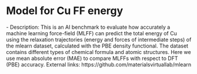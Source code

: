 # Model for Cu FF energy
<!--benchmark_description--> - Description: This is an AI benchmark to evaluate how accurately a machine learning force-field (MLFF) can predict the total energy of Cu using the relaxation trajectories (energy and forces of intermediate steps) of the mlearn dataset, calculated with the PBE density functional. The dataset contains different types of chemical formula and atomic structures. Here we use mean absolute error (MAE) to compare MLFFs with respect to DFT (PBE) accuracy. External links: https://github.com/materialsvirtuallab/mlearn<br><div>            <script type="text/javascript">window.PlotlyConfig = {MathJaxConfig: 'local'};</script>     <script src="https://cdn.plot.ly/plotly-2.9.0.min.js"></script>        <div id="73867fec-0a39-41f1-96e8-6f414da27af8" class="plotly-graph-div" style="height:100%; width:100%;"></div>      <script type="text/javascript">                  window.PLOTLYENV=window.PLOTLYENV || {};                  if (document.getElementById("73867fec-0a39-41f1-96e8-6f414da27af8")) {          Plotly.newPlot(            "73867fec-0a39-41f1-96e8-6f414da27af8",            [{"x":["matgl_mlearn","m3gnet_pretrained","snap_mlearn","alignnff_mlearn_wt1","alignnff_mlearn_all_wt1","chgnet_pretrained","matgl_pretrained"],"y":[0.8696,1.1195,1.4912,1.5529,2.7425,2.9263,3.6418],"type":"bar"}],            {"title":{"text":"AI-MLFF-energy-mlearn_Cu-test-mae","x":0.5},"yaxis":{"title":{"text":"MAE (energy)"}},"template":{"data":{"bar":[{"error_x":{"color":"#2a3f5f"},"error_y":{"color":"#2a3f5f"},"marker":{"line":{"color":"#E5ECF6","width":0.5},"pattern":{"fillmode":"overlay","size":10,"solidity":0.2}},"type":"bar"}],"barpolar":[{"marker":{"line":{"color":"#E5ECF6","width":0.5},"pattern":{"fillmode":"overlay","size":10,"solidity":0.2}},"type":"barpolar"}],"carpet":[{"aaxis":{"endlinecolor":"#2a3f5f","gridcolor":"white","linecolor":"white","minorgridcolor":"white","startlinecolor":"#2a3f5f"},"baxis":{"endlinecolor":"#2a3f5f","gridcolor":"white","linecolor":"white","minorgridcolor":"white","startlinecolor":"#2a3f5f"},"type":"carpet"}],"choropleth":[{"colorbar":{"outlinewidth":0,"ticks":""},"type":"choropleth"}],"contour":[{"colorbar":{"outlinewidth":0,"ticks":""},"colorscale":[[0.0,"#0d0887"],[0.1111111111111111,"#46039f"],[0.2222222222222222,"#7201a8"],[0.3333333333333333,"#9c179e"],[0.4444444444444444,"#bd3786"],[0.5555555555555556,"#d8576b"],[0.6666666666666666,"#ed7953"],[0.7777777777777778,"#fb9f3a"],[0.8888888888888888,"#fdca26"],[1.0,"#f0f921"]],"type":"contour"}],"contourcarpet":[{"colorbar":{"outlinewidth":0,"ticks":""},"type":"contourcarpet"}],"heatmap":[{"colorbar":{"outlinewidth":0,"ticks":""},"colorscale":[[0.0,"#0d0887"],[0.1111111111111111,"#46039f"],[0.2222222222222222,"#7201a8"],[0.3333333333333333,"#9c179e"],[0.4444444444444444,"#bd3786"],[0.5555555555555556,"#d8576b"],[0.6666666666666666,"#ed7953"],[0.7777777777777778,"#fb9f3a"],[0.8888888888888888,"#fdca26"],[1.0,"#f0f921"]],"type":"heatmap"}],"heatmapgl":[{"colorbar":{"outlinewidth":0,"ticks":""},"colorscale":[[0.0,"#0d0887"],[0.1111111111111111,"#46039f"],[0.2222222222222222,"#7201a8"],[0.3333333333333333,"#9c179e"],[0.4444444444444444,"#bd3786"],[0.5555555555555556,"#d8576b"],[0.6666666666666666,"#ed7953"],[0.7777777777777778,"#fb9f3a"],[0.8888888888888888,"#fdca26"],[1.0,"#f0f921"]],"type":"heatmapgl"}],"histogram":[{"marker":{"pattern":{"fillmode":"overlay","size":10,"solidity":0.2}},"type":"histogram"}],"histogram2d":[{"colorbar":{"outlinewidth":0,"ticks":""},"colorscale":[[0.0,"#0d0887"],[0.1111111111111111,"#46039f"],[0.2222222222222222,"#7201a8"],[0.3333333333333333,"#9c179e"],[0.4444444444444444,"#bd3786"],[0.5555555555555556,"#d8576b"],[0.6666666666666666,"#ed7953"],[0.7777777777777778,"#fb9f3a"],[0.8888888888888888,"#fdca26"],[1.0,"#f0f921"]],"type":"histogram2d"}],"histogram2dcontour":[{"colorbar":{"outlinewidth":0,"ticks":""},"colorscale":[[0.0,"#0d0887"],[0.1111111111111111,"#46039f"],[0.2222222222222222,"#7201a8"],[0.3333333333333333,"#9c179e"],[0.4444444444444444,"#bd3786"],[0.5555555555555556,"#d8576b"],[0.6666666666666666,"#ed7953"],[0.7777777777777778,"#fb9f3a"],[0.8888888888888888,"#fdca26"],[1.0,"#f0f921"]],"type":"histogram2dcontour"}],"mesh3d":[{"colorbar":{"outlinewidth":0,"ticks":""},"type":"mesh3d"}],"parcoords":[{"line":{"colorbar":{"outlinewidth":0,"ticks":""}},"type":"parcoords"}],"pie":[{"automargin":true,"type":"pie"}],"scatter":[{"marker":{"colorbar":{"outlinewidth":0,"ticks":""}},"type":"scatter"}],"scatter3d":[{"line":{"colorbar":{"outlinewidth":0,"ticks":""}},"marker":{"colorbar":{"outlinewidth":0,"ticks":""}},"type":"scatter3d"}],"scattercarpet":[{"marker":{"colorbar":{"outlinewidth":0,"ticks":""}},"type":"scattercarpet"}],"scattergeo":[{"marker":{"colorbar":{"outlinewidth":0,"ticks":""}},"type":"scattergeo"}],"scattergl":[{"marker":{"colorbar":{"outlinewidth":0,"ticks":""}},"type":"scattergl"}],"scattermapbox":[{"marker":{"colorbar":{"outlinewidth":0,"ticks":""}},"type":"scattermapbox"}],"scatterpolar":[{"marker":{"colorbar":{"outlinewidth":0,"ticks":""}},"type":"scatterpolar"}],"scatterpolargl":[{"marker":{"colorbar":{"outlinewidth":0,"ticks":""}},"type":"scatterpolargl"}],"scatterternary":[{"marker":{"colorbar":{"outlinewidth":0,"ticks":""}},"type":"scatterternary"}],"surface":[{"colorbar":{"outlinewidth":0,"ticks":""},"colorscale":[[0.0,"#0d0887"],[0.1111111111111111,"#46039f"],[0.2222222222222222,"#7201a8"],[0.3333333333333333,"#9c179e"],[0.4444444444444444,"#bd3786"],[0.5555555555555556,"#d8576b"],[0.6666666666666666,"#ed7953"],[0.7777777777777778,"#fb9f3a"],[0.8888888888888888,"#fdca26"],[1.0,"#f0f921"]],"type":"surface"}],"table":[{"cells":{"fill":{"color":"#EBF0F8"},"line":{"color":"white"}},"header":{"fill":{"color":"#C8D4E3"},"line":{"color":"white"}},"type":"table"}]},"layout":{"annotationdefaults":{"arrowcolor":"#2a3f5f","arrowhead":0,"arrowwidth":1},"autotypenumbers":"strict","coloraxis":{"colorbar":{"outlinewidth":0,"ticks":""}},"colorscale":{"diverging":[[0,"#8e0152"],[0.1,"#c51b7d"],[0.2,"#de77ae"],[0.3,"#f1b6da"],[0.4,"#fde0ef"],[0.5,"#f7f7f7"],[0.6,"#e6f5d0"],[0.7,"#b8e186"],[0.8,"#7fbc41"],[0.9,"#4d9221"],[1,"#276419"]],"sequential":[[0.0,"#0d0887"],[0.1111111111111111,"#46039f"],[0.2222222222222222,"#7201a8"],[0.3333333333333333,"#9c179e"],[0.4444444444444444,"#bd3786"],[0.5555555555555556,"#d8576b"],[0.6666666666666666,"#ed7953"],[0.7777777777777778,"#fb9f3a"],[0.8888888888888888,"#fdca26"],[1.0,"#f0f921"]],"sequentialminus":[[0.0,"#0d0887"],[0.1111111111111111,"#46039f"],[0.2222222222222222,"#7201a8"],[0.3333333333333333,"#9c179e"],[0.4444444444444444,"#bd3786"],[0.5555555555555556,"#d8576b"],[0.6666666666666666,"#ed7953"],[0.7777777777777778,"#fb9f3a"],[0.8888888888888888,"#fdca26"],[1.0,"#f0f921"]]},"colorway":["#636efa","#EF553B","#00cc96","#ab63fa","#FFA15A","#19d3f3","#FF6692","#B6E880","#FF97FF","#FECB52"],"font":{"color":"#2a3f5f"},"geo":{"bgcolor":"white","lakecolor":"white","landcolor":"#E5ECF6","showlakes":true,"showland":true,"subunitcolor":"white"},"hoverlabel":{"align":"left"},"hovermode":"closest","mapbox":{"style":"light"},"paper_bgcolor":"white","plot_bgcolor":"#E5ECF6","polar":{"angularaxis":{"gridcolor":"white","linecolor":"white","ticks":""},"bgcolor":"#E5ECF6","radialaxis":{"gridcolor":"white","linecolor":"white","ticks":""}},"scene":{"xaxis":{"backgroundcolor":"#E5ECF6","gridcolor":"white","gridwidth":2,"linecolor":"white","showbackground":true,"ticks":"","zerolinecolor":"white"},"yaxis":{"backgroundcolor":"#E5ECF6","gridcolor":"white","gridwidth":2,"linecolor":"white","showbackground":true,"ticks":"","zerolinecolor":"white"},"zaxis":{"backgroundcolor":"#E5ECF6","gridcolor":"white","gridwidth":2,"linecolor":"white","showbackground":true,"ticks":"","zerolinecolor":"white"}},"shapedefaults":{"line":{"color":"#2a3f5f"}},"ternary":{"aaxis":{"gridcolor":"white","linecolor":"white","ticks":""},"baxis":{"gridcolor":"white","linecolor":"white","ticks":""},"bgcolor":"#E5ECF6","caxis":{"gridcolor":"white","linecolor":"white","ticks":""}},"title":{"x":0.05},"xaxis":{"automargin":true,"gridcolor":"white","linecolor":"white","ticks":"","title":{"standoff":15},"zerolinecolor":"white","zerolinewidth":2},"yaxis":{"automargin":true,"gridcolor":"white","linecolor":"white","ticks":"","title":{"standoff":15},"zerolinecolor":"white","zerolinewidth":2}}}},            {"responsive": true}          )        };              </script>    </div><br>Reference(s): [https://doi.org/10.1021/acs.jpca.9b08723](https://doi.org/10.1021/acs.jpca.9b08723), [https://github.com/CederGroupHub/chgnet](https://github.com/CederGroupHub/chgnet), [https://github.com/materialsvirtuallab/m3gnet](https://github.com/materialsvirtuallab/m3gnet), [https://github.com/materialsvirtuallab/maml](https://github.com/materialsvirtuallab/maml), [https://pubs.rsc.org/en/content/articlehtml/2023/dd/d2dd00096b](https://pubs.rsc.org/en/content/articlehtml/2023/dd/d2dd00096b), [https://www.nature.com/articles/s43588-022-00349-3](https://www.nature.com/articles/s43588-022-00349-3)<br>


<h2>Model benchmarks</h2>

<table style="width:100%" id="j_table">
 <thead>
  <tr>
<th>Model name</th><th>Dataset</th>
   <!-- <th>Method</th>-->
    <th>Accuracy</th>
    <th>Team name</th>
    <th>Dataset size</th>
    <th>Date submitted</th>
    <th>Notes</th>
  </tr>
 </thead>
<!--table_content--><tr><td><a href="https://github.com/usnistgov/jarvis_leaderboard/tree/main/jarvis_leaderboard/contributions/chgnet_pretrained" target="_blank">chgnet_pretrained</a></td><td>mlearn_Cu</td><td>2.9263</td><td>CHGNET</td><td>293</td><td>08-07-2023</td><td><a href="https://github.com/usnistgov/jarvis_leaderboard/tree/main/jarvis_leaderboard/contributions/chgnet_pretrained/AI-MLFF-energy-mlearn_Cu-test-mae.csv.zip" target="_blank">CSV</a>, <a href="https://github.com/usnistgov/jarvis_leaderboard/tree/main/jarvis_leaderboard/benchmarks/AI/MLFF/mlearn_Cu_energy.json.zip" target="_blank">JSON</a>, <a href="https://github.com/usnistgov/jarvis_leaderboard/tree/main/jarvis_leaderboard/contributions/chgnet_pretrained/run.sh " target="_blank">run.sh</a>, <a href="https://github.com/usnistgov/jarvis_leaderboard/tree/main/jarvis_leaderboard/contributions/chgnet_pretrained/metadata.json " target="_blank">Info</a></td></tr><!--table_content--><tr><td><a href="https://github.com/usnistgov/jarvis_leaderboard/tree/main/jarvis_leaderboard/contributions/matgl_mlearn" target="_blank">matgl_mlearn</a></td><td>mlearn_Cu</td><td>0.8696</td><td>Matgl</td><td>293</td><td>01-14-2023</td><td><a href="https://github.com/usnistgov/jarvis_leaderboard/tree/main/jarvis_leaderboard/contributions/matgl_mlearn/AI-MLFF-energy-mlearn_Cu-test-mae.csv.zip" target="_blank">CSV</a>, <a href="https://github.com/usnistgov/jarvis_leaderboard/tree/main/jarvis_leaderboard/benchmarks/AI/MLFF/mlearn_Cu_energy.json.zip" target="_blank">JSON</a>, <a href="https://github.com/usnistgov/jarvis_leaderboard/tree/main/jarvis_leaderboard/contributions/matgl_mlearn/run.sh " target="_blank">run.sh</a>, <a href="https://github.com/usnistgov/jarvis_leaderboard/tree/main/jarvis_leaderboard/contributions/matgl_mlearn/metadata.json " target="_blank">Info</a></td></tr><!--table_content--><tr><td><a href="https://github.com/usnistgov/jarvis_leaderboard/tree/main/jarvis_leaderboard/contributions/alignnff_mlearn_wt1" target="_blank">alignnff_mlearn_wt1</a></td><td>mlearn_Cu</td><td>1.5529</td><td>JARVIS</td><td>293</td><td>01-14-2023</td><td><a href="https://github.com/usnistgov/jarvis_leaderboard/tree/main/jarvis_leaderboard/contributions/alignnff_mlearn_wt1/AI-MLFF-energy-mlearn_Cu-test-mae.csv.zip" target="_blank">CSV</a>, <a href="https://github.com/usnistgov/jarvis_leaderboard/tree/main/jarvis_leaderboard/benchmarks/AI/MLFF/mlearn_Cu_energy.json.zip" target="_blank">JSON</a>, <a href="https://github.com/usnistgov/jarvis_leaderboard/tree/main/jarvis_leaderboard/contributions/alignnff_mlearn_wt1/run.sh " target="_blank">run.sh</a>, <a href="https://github.com/usnistgov/jarvis_leaderboard/tree/main/jarvis_leaderboard/contributions/alignnff_mlearn_wt1/metadata.json " target="_blank">Info</a></td></tr><!--table_content--><tr><td><a href="https://github.com/usnistgov/jarvis_leaderboard/tree/main/jarvis_leaderboard/contributions/alignnff_mlearn_all_wt1" target="_blank">alignnff_mlearn_all_wt1</a></td><td>mlearn_Cu</td><td>2.7425</td><td>JARVIS</td><td>293</td><td>01-14-2023</td><td><a href="https://github.com/usnistgov/jarvis_leaderboard/tree/main/jarvis_leaderboard/contributions/alignnff_mlearn_all_wt1/AI-MLFF-energy-mlearn_Cu-test-mae.csv.zip" target="_blank">CSV</a>, <a href="https://github.com/usnistgov/jarvis_leaderboard/tree/main/jarvis_leaderboard/benchmarks/AI/MLFF/mlearn_Cu_energy.json.zip" target="_blank">JSON</a>, <a href="https://github.com/usnistgov/jarvis_leaderboard/tree/main/jarvis_leaderboard/contributions/alignnff_mlearn_all_wt1/run.sh " target="_blank">run.sh</a>, <a href="https://github.com/usnistgov/jarvis_leaderboard/tree/main/jarvis_leaderboard/contributions/alignnff_mlearn_all_wt1/metadata.json " target="_blank">Info</a></td></tr><!--table_content--><tr><td><a href="https://github.com/usnistgov/jarvis_leaderboard/tree/main/jarvis_leaderboard/contributions/m3gnet_pretrained" target="_blank">m3gnet_pretrained</a></td><td>mlearn_Cu</td><td>1.1195</td><td>M3GNET</td><td>293</td><td>01-14-2023</td><td><a href="https://github.com/usnistgov/jarvis_leaderboard/tree/main/jarvis_leaderboard/contributions/m3gnet_pretrained/AI-MLFF-energy-mlearn_Cu-test-mae.csv.zip" target="_blank">CSV</a>, <a href="https://github.com/usnistgov/jarvis_leaderboard/tree/main/jarvis_leaderboard/benchmarks/AI/MLFF/mlearn_Cu_energy.json.zip" target="_blank">JSON</a>, <a href="https://github.com/usnistgov/jarvis_leaderboard/tree/main/jarvis_leaderboard/contributions/m3gnet_pretrained/run.sh " target="_blank">run.sh</a>, <a href="https://github.com/usnistgov/jarvis_leaderboard/tree/main/jarvis_leaderboard/contributions/m3gnet_pretrained/metadata.json " target="_blank">Info</a></td></tr><!--table_content--><tr><td><a href="https://github.com/usnistgov/jarvis_leaderboard/tree/main/jarvis_leaderboard/contributions/matgl_pretrained" target="_blank">matgl_pretrained</a></td><td>mlearn_Cu</td><td>3.6418</td><td>Matgl</td><td>293</td><td>01-14-2023</td><td><a href="https://github.com/usnistgov/jarvis_leaderboard/tree/main/jarvis_leaderboard/contributions/matgl_pretrained/AI-MLFF-energy-mlearn_Cu-test-mae.csv.zip" target="_blank">CSV</a>, <a href="https://github.com/usnistgov/jarvis_leaderboard/tree/main/jarvis_leaderboard/benchmarks/AI/MLFF/mlearn_Cu_energy.json.zip" target="_blank">JSON</a>, <a href="https://github.com/usnistgov/jarvis_leaderboard/tree/main/jarvis_leaderboard/contributions/matgl_pretrained/run.sh " target="_blank">run.sh</a>, <a href="https://github.com/usnistgov/jarvis_leaderboard/tree/main/jarvis_leaderboard/contributions/matgl_pretrained/metadata.json " target="_blank">Info</a></td></tr><!--table_content--><tr><td><a href="https://github.com/usnistgov/jarvis_leaderboard/tree/main/jarvis_leaderboard/contributions/snap_mlearn" target="_blank">snap_mlearn</a></td><td>mlearn_Cu</td><td>1.4912</td><td>JARVIS</td><td>293</td><td>01-14-2023</td><td><a href="https://github.com/usnistgov/jarvis_leaderboard/tree/main/jarvis_leaderboard/contributions/snap_mlearn/AI-MLFF-energy-mlearn_Cu-test-mae.csv.zip" target="_blank">CSV</a>, <a href="https://github.com/usnistgov/jarvis_leaderboard/tree/main/jarvis_leaderboard/benchmarks/AI/MLFF/mlearn_Cu_energy.json.zip" target="_blank">JSON</a>, <a href="https://github.com/usnistgov/jarvis_leaderboard/tree/main/jarvis_leaderboard/contributions/snap_mlearn/run.sh " target="_blank">run.sh</a>, <a href="https://github.com/usnistgov/jarvis_leaderboard/tree/main/jarvis_leaderboard/contributions/snap_mlearn/metadata.json " target="_blank">Info</a></td></tr><!--table_content-->
</table>